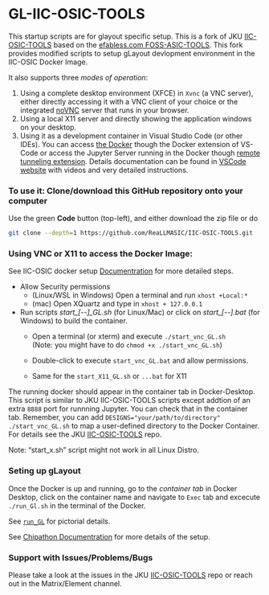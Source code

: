 # GL-IIC-OSIC-TOOLS

This startup scripts are for glayout specific setup. This is a fork of JKU [IIC-OSIC-TOOLS](https://github.com/iic-jku/IIC-OSIC-TOOLS) based on the [efabless.com FOSS-ASIC-TOOLS](https://github.com/efabless/foss-asic-tools). This fork provides modified scripts to setup gLayout devlopment environment in the IIC-OSIC Docker Image.  

It also supports three *modes of operation*:

1. Using a complete desktop environment (XFCE) in `Xvnc` (a VNC server), either directly accessing it with a VNC client of your choice or the integrated [noVNC](https://novnc.com) server that runs in your browser.
2. Using a local X11 server and directly showing the application windows on your desktop.
3. Using it as a development container in Visual Studio Code (or other IDEs). You can access [the Docker](https://code.visualstudio.com/docs/devcontainers/attach-container) though the Docker extension of VS-Code or access the Jupyter Server running in the Docker though [remote tunneling extension](https://code.visualstudio.com/docs/datascience/jupyter-notebooks#_connect-to-a-remote-jupyter-server). Details documentation can be found in [VSCode website](https://code.visualstudio.com/docs/) with videos and very detailed instructions.

### To use it: Clone/download this GitHub repository onto your computer

Use the green **Code** button (top-left), and either download the zip file or do 

```bash
git clone --depth=1 https://github.com/ReaLLMASIC/IIC-OSIC-TOOLS.git
```

### Using VNC or X11 to access the Docker Image:

See IIC-OSIC docker setup [Documentration](https://docs.google.com/document/d/e/2PACX-1vT1jADYn6HAjlp1b3KB7T0nAkxzmT5GXo7NzFjxZ47M9s9H3oyHdoU39wxUscF8DtTNeQ3Egeo_1e1s/pub) for more detailed steps. 

- Allow Security permissions 
    - (Linux/WSL in Windows) Open a terminal and run `xhost +Local:*`  
    - (mac) Open XQuartz and type in `xhost + 127.0.0.1`
- Run scripts *start_[--]_GL.sh* (for Linux/Mac) or click on *start_[--].bat* (for Windows) to build the container.
    - Open a terminal (or xterm) and execute `./start_vnc_GL.sh`  
        (Note: you might have to do `chmod +x ./start_vnc_GL.sh`)

    - Double-click to execute `start_vnc_GL.bat` and allow permissions.

    - Same for the `start_X11_GL.sh` or `...bat` for X11

The running docker should appear in the container tab in Docker-Desktop. This script is similar to JKU IIC-OSIC-TOOLS scripts except addtion of an extra `8888` port for runnning Jupyter. You can check that in the container tab. Remember, you can add `DESIGNS="your/path/to/directory" ./start_vnc_GL.sh` to map a user-defined directory to the Docker Container. For details see the JKU [IIC-OSIC-TOOLS](https://github.com/iic-jku/IIC-OSIC-TOOLS/iss) repo.

Note: “start_x.sh” script might not work in all Linux Distro. 

### Seting up gLayout

Once the Docker is up and running, go to the *container tab* in Docker Desktop, click on the container name and navigate to `Exec` tab and excecute `./run_Gl.sh` in the terminal of the Docker. 

See [`run_GL`](./run_GL.md) for pictorial details.


See [Chipathon Documentration](https://github.com/sscs-ose/sscs-chipathon-2025/tree/main/resources/Analog_Automation_gLayout) for more details of the setup.

### Support with Issues/Problems/Bugs

Please take a look at the issues in the JKU [IIC-OSIC-TOOLS](https://github.com/iic-jku/IIC-OSIC-TOOLS/iss) repo or reach out in the Matrix/Element channel.
